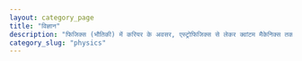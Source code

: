 ```yaml
---
layout: category_page
title: "विज्ञान"
description: "फिजिक्स (भौतिकी) में करियर के अवसर, एस्ट्रोफिजिक्स से लेकर क्वांटम मैकेनिक्स तक, और रिसर्च में भविष्य।"
category_slug: "physics"
---
```

